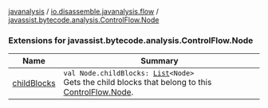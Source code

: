 [javanalysis](../../index.md) / [io.disassemble.javanalysis.flow](../index.md) / [javassist.bytecode.analysis.ControlFlow.Node](./index.md)

### Extensions for javassist.bytecode.analysis.ControlFlow.Node

| Name | Summary |
|---|---|
| [childBlocks](child-blocks.md) | `val Node.childBlocks: `[`List`](https://kotlinlang.org/api/latest/jvm/stdlib/kotlin.collections/-list/index.html)`<Node>`<br>Gets the child blocks that belong to this [ControlFlow.Node](#). |
